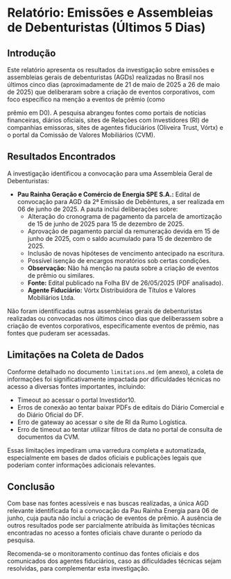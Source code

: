 # Relatório: Emissões e Assembleias de Debenturistas (Últimos 5 Dias)

## Introdução

Este relatório apresenta os resultados da investigação sobre emissões e assembleias gerais de debenturistas (AGDs) realizadas no Brasil nos últimos cinco dias (aproximadamente de 21 de maio de 2025 a 26 de maio de 2025) que deliberaram sobre a criação de eventos corporativos, com foco específico na menção a eventos de prêmio (como 

 prêmio em D0). A pesquisa abrangeu fontes como portais de notícias financeiras, diários oficiais, sites de Relações com Investidores (RI) de companhias emissoras, sites de agentes fiduciários (Oliveira Trust, Vórtx) e o portal da Comissão de Valores Mobiliários (CVM).

## Resultados Encontrados

A investigação identificou a convocação para uma Assembleia Geral de Debenturistas:

*   **Pau Rainha Geração e Comércio de Energia SPE S.A.:** Edital de convocação para AGD da 2ª Emissão de Debêntures, a ser realizada em 06 de junho de 2025. A pauta inclui deliberações sobre: 
    *   Alteração do cronograma de pagamento da parcela de amortização de 15 de junho de 2025 para 15 de dezembro de 2025.
    *   Aprovação de pagamento parcial da remuneração devida em 15 de junho de 2025, com o saldo acumulado para 15 de dezembro de 2025.
    *   Inclusão de novas hipóteses de vencimento antecipado na escritura.
    *   Possível isenção de encargos moratórios sob certas condições.
    *   **Observação:** Não há menção na pauta sobre a criação de eventos de prêmio ou similares.
    *   **Fonte:** Edital publicado na Folha BV de 26/05/2025 (PDF analisado).
    *   **Agente Fiduciário:** Vórtx Distribuidora de Títulos e Valores Mobiliários Ltda.

Não foram identificadas outras assembleias gerais de debenturistas realizadas ou convocadas nos últimos cinco dias que deliberassem sobre a criação de eventos corporativos, especificamente eventos de prêmio, nas fontes que puderam ser acessadas.

## Limitações na Coleta de Dados

Conforme detalhado no documento `limitations.md` (em anexo), a coleta de informações foi significativamente impactada por dificuldades técnicas no acesso a diversas fontes importantes, incluindo:

*   Timeout ao acessar o portal Investidor10.
*   Erros de conexão ao tentar baixar PDFs de editais do Diário Comercial e do Diário Oficial do DF.
*   Erro de gateway ao acessar o site de RI da Rumo Logística.
*   Erro de timeout ao tentar utilizar filtros de data no portal de consulta de documentos da CVM.

Essas limitações impediram uma varredura completa e automatizada, especialmente em bases de dados oficiais e publicações legais que poderiam conter informações adicionais relevantes.

## Conclusão

Com base nas fontes acessíveis e nas buscas realizadas, a única AGD relevante identificada foi a convocação da Pau Rainha Energia para 06 de junho, cuja pauta não inclui a criação de eventos de prêmio. A ausência de outros resultados pode ser parcialmente atribuída às limitações técnicas encontradas no acesso a fontes oficiais chave durante o período da pesquisa.

Recomenda-se o monitoramento contínuo das fontes oficiais e dos comunicados dos agentes fiduciários, caso as dificuldades técnicas sejam resolvidas, para complementar esta investigação.
